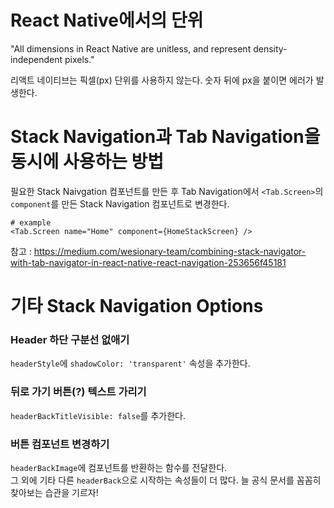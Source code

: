 # React Native에서의 단위

"All dimensions in React Native are unitless, and represent density-independent pixels."

리액트 네이티브는 픽셀(px) 단위를 사용하지 않는다. 숫자 뒤에 px을 붙이면 에러가 발생한다.

# Stack Navigation과 Tab Navigation을 동시에 사용하는 방법

필요한 Stack Naivgation 컴포넌트를 만든 후 Tab Navigation에서 `<Tab.Screen>`의 `component`를 만든 Stack Navigation 컴포넌트로 변경한다.

```
# example
<Tab.Screen name="Home" component={HomeStackScreen} />
```

참고 : https://medium.com/wesionary-team/combining-stack-navigator-with-tab-navigator-in-react-native-react-navigation-253656f45181

# 기타 Stack Navigation Options

### Header 하단 구분선 없애기

`headerStyle`에 `shadowColor: 'transparent'` 속성을 추가한다.

### 뒤로 가기 버튼(?) 텍스트 가리기

`headerBackTitleVisible: false`를 추가한다.

### 버튼 컴포넌트 변경하기

`headerBackImage`에 컴포넌트를 반환하는 함수를 전달한다.  
그 외에 기타 다른 `headerBack`으로 시작하는 속성들이 더 많다. 늘 공식 문서를 꼼꼼히 찾아보는 습관을 기르자!
